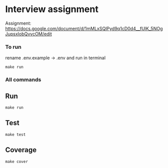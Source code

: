 # Interview assignment

Assignment: https://docs.google.com/document/d/1mMLxSQlPyd9q1cD0d4__fUlK_5NOgJupsxlobQvvcOM/edit

### To run
rename .env.example -> .env
and run in terminal
```
make run
```

### All commands

## Run
```
make run
```

## Test
```
make test
```

## Coverage
```
make cover
```
